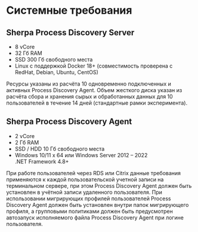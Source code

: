 # Системные требования

## Sherpa Process Discovery Server

* 8 vCore
* 32 Гб RAM
* SSD 300 Гб свободного места
* Linux с поддержкой Docker 18+ (cовместимость проверена с\
  RedHat, Debian, Ubuntu, CentOS)

Ресурсы указаны из расчёта 10 одновременно подключенных и активных Process Discovery Agent. Объем жесткого диска указан из расчёта сбора и хранения сырых и обработанных данных для 10 пользователей в течение 14 дней (стандартные рамки эксперимента).

## Sherpa Process Discovery Agent

* 2 vCore
* 2 Гб RAM
* SSD / HDD 10 Гб свободного места
* Windows 10/11 х 64 или Windows Server 2012 – 2022\
  .NET Framework 4.8+

При работе пользователей через RDS или Citrix данные требования применяются к каждой пользовательской учетной записи на терминальном сервере, при этом Process Discovery Agent должен быть установлен в учётной записи удаленного пользователя. При использовании мигрирующих профилей пользователей Process Discovery Agent должен быть установлен внутри папок мигрирующего профиля, а групповыми политиками должен быть предусмотрен автозапуск исполняемого файла Process Discovery Agent при логине пользователя.
